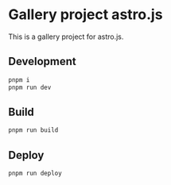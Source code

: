 # Gallery project astro.js

This is a gallery project for astro.js.

## Development

```bash
pnpm i
pnpm run dev
```

## Build

```bash
pnpm run build
```

## Deploy

```bash
pnpm run deploy
```
